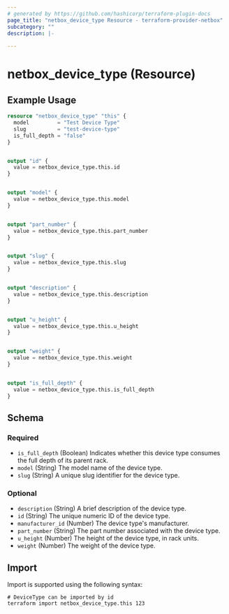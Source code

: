 ```yaml
---
# generated by https://github.com/hashicorp/terraform-plugin-docs
page_title: "netbox_device_type Resource - terraform-provider-netbox"
subcategory: ""
description: |-
  
---
```


# netbox_device_type (Resource)



## Example Usage

```terraform
resource "netbox_device_type" "this" {
  model         = "Test Device Type"
  slug          = "test-device-type"
  is_full_depth = "false"
}


output "id" {
  value = netbox_device_type.this.id
}


output "model" {
  value = netbox_device_type.this.model
}


output "part_number" {
  value = netbox_device_type.this.part_number
}


output "slug" {
  value = netbox_device_type.this.slug
}


output "description" {
  value = netbox_device_type.this.description
}


output "u_height" {
  value = netbox_device_type.this.u_height
}


output "weight" {
  value = netbox_device_type.this.weight
}


output "is_full_depth" {
  value = netbox_device_type.this.is_full_depth
}
```

<!-- schema generated by tfplugindocs -->
## Schema

### Required

- `is_full_depth` (Boolean) Indicates whether this device type consumes the full depth of its parent rack.
- `model` (String) The model name of the device type.
- `slug` (String) A unique slug identifier for the device type.

### Optional

- `description` (String) A brief description of the device type.
- `id` (String) The unique numeric ID of the device type.
- `manufacturer_id` (Number) The device type's manufacturer.
- `part_number` (String) The part number associated with the device type.
- `u_height` (Number) The height of the device type, in rack units.
- `weight` (Number) The weight of the device type.

## Import

Import is supported using the following syntax:

```shell
# DeviceType can be imported by id
terraform import netbox_device_type.this 123
```
